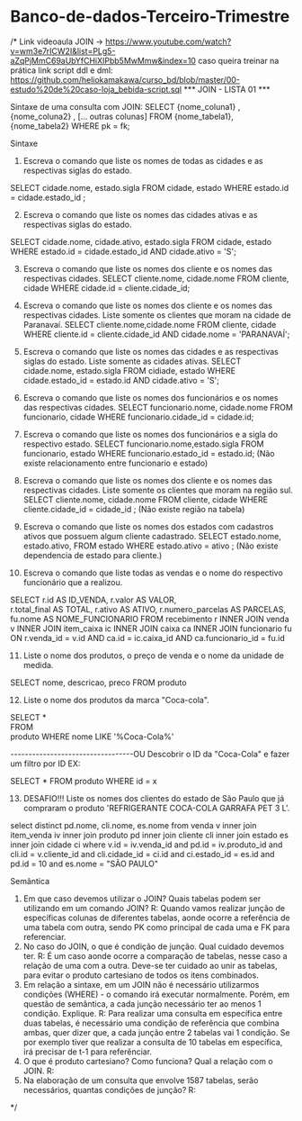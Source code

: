 # Banco-de-dados-Terceiro-Trimestre

/* 
Link videoaula JOIN → https://www.youtube.com/watch?v=wm3e7rICW2I&list=PLg5-aZqPjMmC69aUbYfCHiXIPbb5MwMmw&index=10
caso queira treinar na prática link script ddl e dml: https://github.com/heliokamakawa/curso_bd/blob/master/00-estudo%20de%20caso-loja_bebida-script.sql
*** JOIN - LISTA 01 ***

Sintaxe de uma consulta com JOIN:
SELECT 
    {nome_coluna1}
    ,{nome_coluna2}
    , [... outras colunas]
FROM {nome_tabela1}, {nome_tabela2}
WHERE pk = fk;

Sintaxe
1.	Escreva o comando que liste os nomes de todas as cidades e as respectivas siglas do estado.

SELECT cidade.nome, estado.sigla
FROM cidade, estado
WHERE estado.id = cidade.estado_id ;

2.	Escreva o comando que liste os nomes das cidades ativas e as respectivas siglas do estado. 

SELECT  cidade.nome, cidade.ativo, estado.sigla
FROM cidade, estado
WHERE estado.id = cidade.estado_id 
AND cidade.ativo = 'S';

3.	Escreva o comando que liste os nomes dos cliente e os nomes das respectivas cidades. 
SELECT cliente.nome, cidade.nome
FROM cliente, cidade 
WHERE cidade.id = cliente.cidade_id;

4.	Escreva o comando que liste os nomes dos cliente e os nomes das respectivas cidades. Liste somente os clientes que moram na cidade de Paranavaí.
SELECT cliente.nome,cidade.nome
FROM cliente, cidade 
WHERE cliente.id = cliente.cidade_id 
AND cidade.nome = 'PARANAVAÍ';

5.	Escreva o comando que liste os nomes das cidades e as respectivas siglas do estado. Liste somente as cidades ativas.
SELECT cidade.nome, estado.sigla
FROM  cidiade, estado
WHERE cidade.estado_id = estado.id
AND cidade.ativo = 'S';

6.	Escreva o comando que liste os nomes dos funcionários e os nomes das respectivas cidades.
SELECT funcionario.nome, cidade.nome
FROM funcionario, cidade
WHERE funcionario.cidade_id = cidade.id;
 
7.	Escreva o comando que liste os nomes dos funcionários e a sigla do respectivo estado.
SELECT funcionario.nome,estado.sigla
FROM funcionario, estado
WHERE funcionario.estado_id = estado.id; 
(Não existe relacionamento entre funcionario e estado)
 
8.	Escreva o comando que liste os nomes dos cliente e os nomes das respectivas cidades. Liste somente os clientes que moram na região sul.
SELECT cliente.nome, cidade.nome 
FROM cliente, cidade 
WHERE cliente.cidade_id = cidade_id ;
(Não existe região na tabela)

9.	Escreva o comando que liste os nomes dos estados com cadastros ativos que possuem algum cliente cadastrado.
SELECT estado.nome, estado.ativo, 
FROM  estado
WHERE estado.ativo = ativo ;
(Não existe dependencia de estado para cliente.)

10.	Escreva o comando que liste todas as vendas e o nome do respectivo funcionário que a realizou.

SELECT  r.id AS ID_VENDA, 
        r.valor AS VALOR,  
        r.total_final AS TOTAL, 
        r.ativo AS ATIVO, 
        r.numero_parcelas AS PARCELAS, 
        fu.nome AS NOME_FUNCIONARIO 
FROM recebimento r
INNER JOIN venda v
INNER JOIN item_caixa ic
INNER JOIN caixa ca 
INNER JOIN funcionario fu
ON r.venda_id = v.id 
AND ca.id = ic.caixa_id
AND ca.funcionario_id = fu.id

11.	Liste o nome dos produtos, o preço de venda e o nome da unidade de medida.

SELECT nome, 
    descricao, 
    preco 
FROM  produto 

12.	Liste o nome dos produtos da marca "Coca-cola".

SELECT *  
FROM  
    produto 
WHERE 
    nome 
LIKE 
    '%Coca-Cola%'
   
----------------------------------OU
Descobrir o ID da "Coca-Cola" e fazer um filtro por ID EX:

SELECT *
FROM produto
WHERE id = x

13. DESAFIO!!! Liste os nomes dos clientes do estado de São Paulo que já compraram o produto 'REFRIGERANTE COCA-COLA GARRAFA PET 3 L'.

select distinct pd.nome, cli.nome, es.nome from venda v
    inner join item_venda iv 
    inner join produto pd
    inner join cliente cli
    inner join estado es
    inner join cidade ci
where v.id = iv.venda_id and
    pd.id = iv.produto_id and
    cli.id = v.cliente_id and
    cli.cidade_id = ci.id and
    ci.estado_id = es.id and
    pd.id = 10 and
    es.nome = "SÃO PAULO"

Semântica
1.	Em que caso devemos utilizar o JOIN? Quais tabelas podem ser utilizando em um comando JOIN?
    R: Quando vamos realizar junção de específicas colunas de diferentes tabelas, aonde ocorre a referência de uma tabela com outra, sendo PK como principal de cada uma e FK para referenciar.
2.	No caso do JOIN, o que é condição de junção. Qual cuidado devemos ter. 
    R: É um caso aonde ocorre a comparação de tabelas, nesse caso a relação de uma com a outra. Deve-se ter cuidado ao unir as tabelas, para evitar o produto cartesiano de todos os itens combinados.
3.	Em relação a sintaxe, em um JOIN não é necessário utilizarmos condições (WHERE) - o comando irá executar normalmente. Porém, em questão de semântica, a cada junção  necessário ter ao menos 1 condição. Explique.
    R: Para realizar uma consulta em específica entre duas tabelas, é necessário uma condição de referência que combina ambas, quer dizer que, a cada junção entre 2 tabelas vai 1 condição. Se por exemplo tiver que realizar a consulta de 10 tabelas em específica, irá precisar de t-1 para referênciar.
5.	O que é produto cartesiano? Como funciona? Qual a relação com o JOIN.
    R: 
6.	Na elaboração de um consulta que envolve 1587 tabelas, serão necessários, quantas condições de junção?
    R: 

 */

